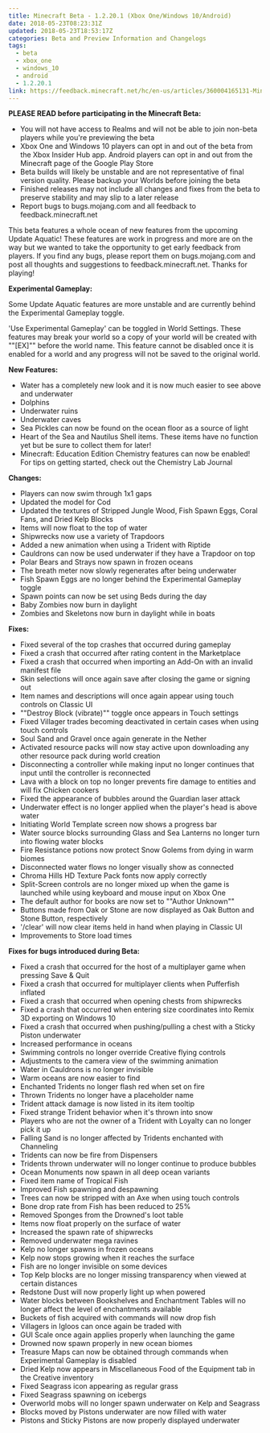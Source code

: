 ```yaml
---
title: Minecraft Beta - 1.2.20.1 (Xbox One/Windows 10/Android)
date: 2018-05-23T08:23:31Z
updated: 2018-05-23T18:53:17Z
categories: Beta and Preview Information and Changelogs
tags:
  - beta
  - xbox_one
  - windows_10
  - android
  - 1.2.20.1
link: https://feedback.minecraft.net/hc/en-us/articles/360004165131-Minecraft-Beta-1-2-20-1-Xbox-One-Windows-10-Android
---
```


**PLEASE READ before participating in the Minecraft Beta:**

- You will not have access to Realms and will not be able to join non-beta players while you're previewing the beta
- Xbox One and Windows 10 players can opt in and out of the beta from the Xbox Insider Hub app. Android players can opt in and out from the Minecraft page of the Google Play Store
- Beta builds will likely be unstable and are not representative of final version quality. Please backup your Worlds before joining the beta
- Finished releases may not include all changes and fixes from the beta to preserve stability and may slip to a later release
- Report bugs to bugs.mojang.com and all feedback to feedback.minecraft.net

  
This beta features a whole ocean of new features from the upcoming Update Aquatic! These features are work in progress and more are on the way but we wanted to take the opportunity to get early feedback from players. If you find any bugs, please report them on bugs.mojang.com and post all thoughts and suggestions to feedback.minecraft.net. Thanks for playing!  
  
  
**Experimental Gameplay:**  
  
Some Update Aquatic features are more unstable and are currently behind the Experimental Gameplay toggle.  
  
'Use Experimental Gameplay' can be toggled in World Settings. These features may break your world so a copy of your world will be created with ""\[EX\]"" before the world name. This feature cannot be disabled once it is enabled for a world and any progress will not be saved to the original world.  
  
  
**New Features:**

- Water has a completely new look and it is now much easier to see above and underwater
- Dolphins
- Underwater ruins
- Underwater caves
- Sea Pickles can now be found on the ocean floor as a source of light
- Heart of the Sea and Nautilus Shell items. These items have no function yet but be sure to collect them for later!
- Minecraft: Education Edition Chemistry features can now be enabled! For tips on getting started, check out the Chemistry Lab Journal

  
**Changes:**

- Players can now swim through 1x1 gaps
- Updated the model for Cod
- Updated the textures of Stripped Jungle Wood, Fish Spawn Eggs, Coral Fans, and Dried Kelp Blocks
- Items will now float to the top of water
- Shipwrecks now use a variety of Trapdoors
- Added a new animation when using a Trident with Riptide
- Cauldrons can now be used underwater if they have a Trapdoor on top
- Polar Bears and Strays now spawn in frozen oceans
- The breath meter now slowly regenerates after being underwater
- Fish Spawn Eggs are no longer behind the Experimental Gameplay toggle
- Spawn points can now be set using Beds during the day
- Baby Zombies now burn in daylight
- Zombies and Skeletons now burn in daylight while in boats

  
**Fixes:**

- Fixed several of the top crashes that occurred during gameplay
- Fixed a crash that occurred after rating content in the Marketplace
- Fixed a crash that occurred when importing an Add-On with an invalid manifest file
- Skin selections will once again save after closing the game or signing out
- Item names and descriptions will once again appear using touch controls on Classic UI
- ""Destroy Block (vibrate)"" toggle once appears in Touch settings
- Fixed Villager trades becoming deactivated in certain cases when using touch controls
- Soul Sand and Gravel once again generate in the Nether
- Activated resource packs will now stay active upon downloading any other resource pack during world creation
- Disconnecting a controller while making input no longer continues that input until the controller is reconnected
- Lava with a block on top no longer prevents fire damage to entities and will fix Chicken cookers
- Fixed the appearance of bubbles around the Guardian laser attack
- Underwater effect is no longer applied when the player's head is above water
- Initiating World Template screen now shows a progress bar
- Water source blocks surrounding Glass and Sea Lanterns no longer turn into flowing water blocks
- Fire Resistance potions now protect Snow Golems from dying in warm biomes
- Disconnected water flows no longer visually show as connected
- Chroma Hills HD Texture Pack fonts now apply correctly
- Split-Screen controls are no longer mixed up when the game is launched while using keyboard and mouse input on Xbox One
- The default author for books are now set to ""Author Unknown""
- Buttons made from Oak or Stone are now displayed as Oak Button and Stone Button, respectively
- '/clear' will now clear items held in hand when playing in Classic UI
- Improvements to Store load times

  
**Fixes for bugs introduced during Beta:**

- Fixed a crash that occurred for the host of a multiplayer game when pressing Save & Quit
- Fixed a crash that occurred for multiplayer clients when Pufferfish inflated
- Fixed a crash that occurred when opening chests from shipwrecks
- Fixed a crash that occurred when entering size coordinates into Remix 3D exporting on Windows 10
- Fixed a crash that occurred when pushing/pulling a chest with a Sticky Piston underwater
- Increased performance in oceans
- Swimming controls no longer override Creative flying controls
- Adjustments to the camera view of the swimming animation
- Water in Cauldrons is no longer invisible
- Warm oceans are now easier to find
- Enchanted Tridents no longer flash red when set on fire
- Thrown Tridents no longer have a placeholder name
- Trident attack damage is now listed in its item tooltip
- Fixed strange Trident behavior when it's thrown into snow
- Players who are not the owner of a Trident with Loyalty can no longer pick it up
- Falling Sand is no longer affected by Tridents enchanted with Channeling
- Tridents can now be fire from Dispensers
- Tridents thrown underwater will no longer continue to produce bubbles
- Ocean Monuments now spawn in all deep ocean variants
- Fixed item name of Tropical Fish
- Improved Fish spawning and despawning
- Trees can now be stripped with an Axe when using touch controls
- Bone drop rate from Fish has been reduced to 25%
- Removed Sponges from the Drowned's loot table
- Items now float properly on the surface of water
- Increased the spawn rate of shipwrecks
- Removed underwater mega ravines
- Kelp no longer spawns in frozen oceans
- Kelp now stops growing when it reaches the surface
- Fish are no longer invisible on some devices
- Top Kelp blocks are no longer missing transparency when viewed at certain distances
- Redstone Dust will now properly light up when powered
- Water blocks between Bookshelves and Enchantment Tables will no longer affect the level of enchantments available
- Buckets of fish acquired with commands will now drop fish
- Villagers in Igloos can once again be traded with
- GUI Scale once again applies properly when launching the game
- Drowned now spawn properly in new ocean biomes
- Treasure Maps can now be obtained through commands when Experimental Gameplay is disabled
- Dried Kelp now appears in Miscellaneous Food of the Equipment tab in the Creative inventory
- Fixed Seagrass icon appearing as regular grass
- Fixed Seagrass spawning on icebergs
- Overworld mobs will no longer spawn underwater on Kelp and Seagrass
- Blocks moved by Pistons underwater are now filled with water
- Pistons and Sticky Pistons are now properly displayed underwater
